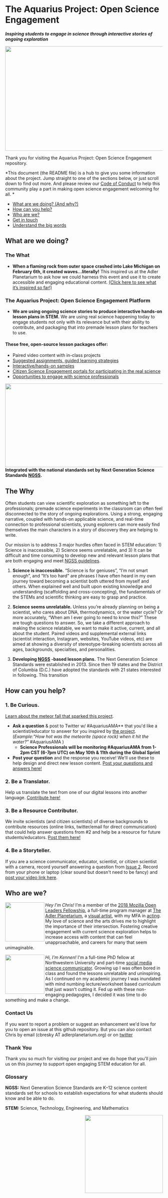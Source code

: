 # The Aquarius Project: Open Science Engagement
***Inspiring students to engage in science through interactive stories of ongoing exploration***

<a href="https://www.adlerplanetarium.org/education/far-horizons/the-aquarius-project">
  <img
    src="https://www.adlerplanetarium.org/wp-content/uploads/aquarius-hero-01.png"
    align="center"
  img width="900" 
       height="334" 
 </img>
</a>


Thank you for visiting the Aquarius Project: Open Science Engagement repository.

*This document (the README file) is a hub to give you some information about the project. Jump straight to one of the sections below, or just scroll down to find out more. And please review our [Code of Conduct](https://github.com/chrisbresky/Aquarius-Project/blob/master/CODE%20OF%20CONDUCT.md) to help this community play a part in making open science engagement welcoming for all. *

* [What are we doing? (And why?)](#what-are-we-doing)
* [How can you help?](#how-can-you-help)
* [Who are we?](#who-are-we)
* [Get in touch](#contact-us)
* [Understand the big words](#glossary)



## What are we doing?

### The What  

* **When a flaming rock from outer space crashed into Lake Michigan on February 6th, it created waves…literally!** This inspired us at the Adler Planetarium to ask how we could harness this event and use it to create accessible and engaging educational content. [(Click here to see what it’s inspired so far!)](http:://bit.ly/aquariusproject)

### The Aquarius Project: Open Science Engagement Platform

* **We are using ongoing science stories to produce interactive hands-on lesson plans in STEM.**  We are using real science happening today to engage students not only with its relevance but with their ability to contribute, and packaging that into premade lesson plans for teachers to use.

#### These free, open-source lesson packages offer:
   * Paired video content with in-class projects
   * [Suggested assignments, guided learning strategies](https://www.discoverdesign.org/challenges/youth-authored-design-magnetic-underwater-meteorite-sled) 
   * [Interactive/hands-on samples](https://www.youtube.com/watch?v=IPvlK-0ybiw)
   * [Citizen Science Engagement portals for participating in the real science](https://zooniverse.org)
   * [Opportunities to engage with science professionals](https://drive.google.com/file/d/10N8DDRyECCNIAHksW9p2Rvxz-TnuCBHX/view?usp=sharing)


<a href="https://bit.ly/aquariusproject">
  <img
    src="https://www.adlerplanetarium.org/wp-content/uploads/The-Aquarius-Project-Teens-Test-ROV-Sled-550x267.jpg"
    align="right"
    width=550
    height=267
  </img>
</a>

#### Integrated with the national standards set by Next Generation Science Standards [NGSS](https://www.nextgenscience.org/get-to-know).


## The Why  

Often students can view scientific exploration as something left to the professionals; premade science experiments in the classroom can often feel disconnected to the story of ongoing explorations. Using a strong, engaging narrative, coupled with hands-on applicable science, and real-time connection to professional scientists, young explorers can more easily find themselves the main characters in a story of discovery they are helping to write.

Our mission is to address 3 major hurdles often faced in STEM education: 1) Science is inaccessible, 2) Science seems unrelatable, and 3) It can be difficult and time consuming to develop new and relevant lesson plans that are both engaging and meet [NGSS guidelines](https://www.nextgenscience.org/get-to-know).

1)    **Science is inaccessible.** “Science is for geniuses”, “I’m not smart enough”, and “It’s too hard” are phrases I have often heard in my own journey toward becoming a scientist both uttered from myself and others. When explained well and built upon existing knowledge and understanding (scaffolding and cross-concepting), the fundamentals of the STEMs and scientific thinking are easy to grasp and practice. 

2)    **Science seems unrelatable.** Unless you’re already planning on being a scientist, who cares about DNA, thermodynamics, or the water cycle? Or more accurately, “When am I ever going to need to know this?” These are tough questions to answer. So, we take a different approach to making the science relatable, we want to make it active, current, and all about the student. Paired videos and supplemental external links (scientist interaction, Instagram, websites, YouTube videos, etc) are aimed at showing a diversity of stereotype-breaking scientists across all ages, backgrounds, specialties, and personalities. 

3)    **Developing [NGSS](https://www.nextgenscience.org/get-to-know) -based lesson plans.** The Next Generation Science Standards were established in 2013. Since then 19 states and the District of Columbia (D.C.) have adopted the standards with 21 states interested in following. This transition 

## How can you help?

 ### 1. Be Curious. 
 [Learn about the meteor fall that sparked this project](https://openexplorer.nationalgeographic.com/expedition/rovmeteoritehunt). 
 
   * **Ask a question** & post to Twitter w/ #AquariusAMA** that you'd like a scientist/educator to answer for you inspired by [the project](https://www.adlerplanetarium.org/education/far-horizons/the-aquarius-project/). (*Example:"How hot was the meteorite (space rock) when it hit the water?"* #AquariusAMA ) 
     * **Science Professionals will be monitoring #AquariusAMA from 1-2pm CST (6-7pm UTC) on May 10th & 11th during the Global Sprint**
   * **Post your question** and the response you receive! We'll use these to help design and direct new lesson content. [Post your questions and answers here!](https://github.com/chrisbresky/Aquarius-Project/issues/2) 
 
 ### 2. Be a Translator. 
 Help us translate the text from one of our digital lessons into another language. [Contribute here!](https://github.com/chrisbresky/Aquarius-Project/issues/1)
 
 ### 3. Be a Resource Contributor.
We invite scientists (and citizen scientists) of diverse backgrounds to contribute resources (online links, twitter/email for direct communication) that could help answer questions from #2 and help be a resource for future students/educators. [Post them here!](https://github.com/chrisbresky/Aquarius-Project/issues/3)
 
 ### 4. Be a Storyteller. 
If you are a science communicator, educator, scientist, or citizen scientist with a camera, record yourself answering a question from [Issue 2]((https://github.com/chrisbresky/Aquarius-Project/issues/2) ). Record from your phone or laptop (clear sound but doesn't need to be fancy) and [post your video link here](https://github.com/chrisbresky/Aquarius-Project/issues/4). 

## Who are we?

<a href="https://twitter.com/mrchrisbresky">
  <img
    src="https://pbs.twimg.com/profile_images/926779340909453313/3F9x5F4I_400x400.jpg"
    align="left"
    width=125
       height=125
  </img>
</a>

*Hey I’m Chris!* I’m a member of the [2018 Mozilla Open Leaders Fellowship](https://medium.com/read-write-participate/announcing-mozilla-open-leaders-round-5-fc16be27336d), a full-time program manager at [The Adler Planetarium](https://www.adlerplanetarium.org), a  [visual artist](http://www.the12daysofagreatwhitechristmas.com),  with my MFA in [acting](http://www.imdb.com/name/nm1591332/).  My love of science and the arts drives me to highlight the importance of their intersection.  Fostering creative engagement with current science exploration helps to increase access with content that can feel unapproachable, and careers for many that seem unimaginable.        

<a href="https://twitter.com/kennenhutchison?lang=en">
  <img
    src="https://media.licdn.com/mpr/mpr/shrinknp_200_200/AAEAAQAAAAAAAAtEAAAAJGMwNjVlNjAxLWMwNmItNDZlNi04MGY4LWY5ODk4NGQwYjllYw.jpg"
    align="left"
    width=125
       height=125
  </img>
</a>

*Hi, I’m Kennen!* I'm a full-time PhD fellow at Northwestern University and part-time [social media science communicator](https://www.youtube.com/channel/UC_V-JuHBZ1ZtTaJliRjN9pw). Growing up I was often bored in class and found the lessons unrelatable and uninspiring. As I continued on my academic journey I was inundated with mind numbing lecture/worksheet based curriculum that just wasn't cutting it. Fed up with these non-engaging pedagogies, I decided it was time to do something and make a change. 

### Contact Us

If you want to report a problem or suggest an enhancement we'd love for you to open an issue at this github repository. But you can also contact Chris by email (cbresky AT adlerplanetarium.org) or on [twitter](https://twitter.com/MrChrisBresky)


### Thank You

Thank you so much for visiting our project and we do hope that you'll join us on this journey to support open engaging STEM education for all.


### Glossary

**NGSS:** Next Generation Science Standards are K–12 science content standards set for schools to establish expectations for what students should know and be able to do. 

**STEM:** Science, Technology, Engineering, and Mathematics 

<a href="https://bit.ly/aquariusproject">
  <img
    src="https://www.adlerplanetarium.org/wp-content/uploads/The-Aquarius-Project-Circle-249x249.png"
    align="right"
    width=249
  </img>
</a>



